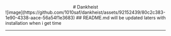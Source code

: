 <center># Dankheist</center>
![image](https://github.com/1010saf/dankheist/assets/92152439/80c2c383-1e90-4338-aace-56a54f1e3683)
## README.md will be updated laters with installation when i get time

------------------------------------------------



